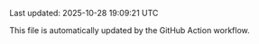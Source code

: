Last updated: 2025-10-28 19:09:21 UTC

This file is automatically updated by the GitHub Action workflow.
